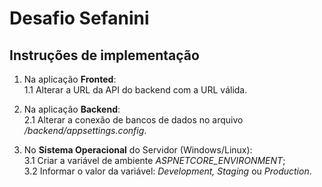 # Desafio Sefanini

## Instruções de implementação


1. Na aplicação **Fronted**:<br> 
  1.1 Alterar a URL da API do backend com a URL válida.
    
2. Na aplicação **Backend**:<br>
 2.1 Alterar a conexão de bancos de dados no arquivo _/backend/appsettings.config_.

3. No **Sistema Operacional** do Servidor (Windows/Linux):<br>
 3.1 Criar a variável de ambiente _ASPNETCORE_ENVIRONMENT_;<br>
 3.2 Informar o valor da variável: _Development, Staging_ ou _Production_.
